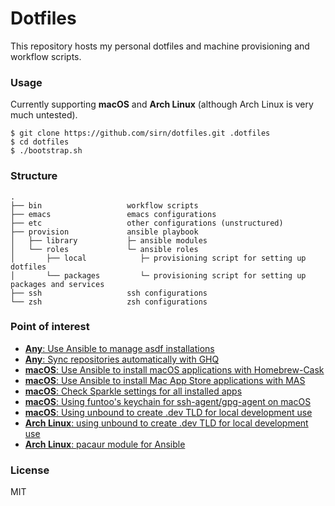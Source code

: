 # Dotfiles

This repository hosts my personal dotfiles and machine provisioning and workflow scripts.

### Usage

Currently supporting **macOS** and **Arch Linux** (although Arch Linux is very much untested).

```
$ git clone https://github.com/sirn/dotfiles.git .dotfiles
$ cd dotfiles
$ ./bootstrap.sh
```

### Structure

```
.
├── bin                   workflow scripts
├── emacs                 emacs configurations
├── etc                   other configurations (unstructured)
├── provision             ansible playbook
│   ├── library           ├─ ansible modules
│   └── roles             └─ ansible roles
│       ├── local            ├─ provisioning script for setting up dotfiles
│       └── packages         └─ provisioning script for setting up packages and services
├── ssh                   ssh configurations
└── zsh                   zsh configurations
```

### Point of interest

* [**Any**: Use Ansible to manage asdf installations](provision/roles/packages/tasks/lang/)
* [**Any**: Sync repositories automatically with GHQ](bin/ghq-sync)
* [**macOS**: Use Ansible to install macOS applications with Homebrew-Cask](provision/roles/packages/tasks/packages/darwin/cask.yml)
* [**macOS**: Use Ansible to install Mac App Store applications with MAS](provision/roles/packages/tasks/packages/darwin/mas.yml)
* [**macOS**: Check Sparkle settings for all installed apps](bin/check-sparkle)
* [**macOS**: Using funtoo's keychain for ssh-agent/gpg-agent on macOS](provision/roles/packages/tasks/services/darwin/env.yml)
* [**macOS**: Using unbound to create .dev TLD for local development use](provision/roles/packages/tasks/services/darwin/unbound.yml)
* [**Arch Linux**: using unbound to create .dev TLD for local development use](provision/roles/packages/tasks/services/archlinux/unbound.yml)
* [**Arch Linux**: pacaur module for Ansible](provision/library/pacaur.py)

### License

MIT
